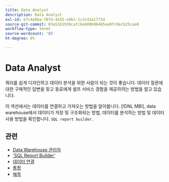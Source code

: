 ```yaml
---
title: Data Analyst
description: Data Analyst
exl-id: e7c4e0ba-f8fd-4a35-a9b1-1c2c43a1773d
source-git-commit: 03a5161930cafcbe600b96465ee0fc0ecb25cae8
workflow-type: tm+mt
source-wordcount: '85'
ht-degree: 0%

---
```


# Data Analyst

쿼리를 쉽게 디자인하고 데이터 분석을 위한 사람이 되는 것이 좋습니다. 데이터 질문에 대한 구체적인 답변을 찾고 동료에게 셀프 서비스 경험을 제공하려는 방법을 알고 있습니다.

이 섹션에서는 데이터를 연결하고 가져오는 방법을 알아봅니다. [!DNL MBI], data warehouse에서 데이터가 저장 및 구조화되는 방법, 데이터를 분석하는 방법 및 데이터 사용 방법을 확인합니다. `SQL report builder`.

## 관련

* [Data Warehouse 관리자](../mbi/data-analyst/data-warehouse-mgr/tour-dwm.md)
* [&#39;SQL Report Builder&#39;](data-analyst/dev-reports/sql-rpt-bldr.md)
* [데이터 연결](../mbi/data-analyst/importing-data/connecting-data/connecting-data.md)
* [통합](../mbi/data-analyst/importing-data/integrations/magento.md)
* [예측](../mbi/data-analyst/analysis/forecasting.md)
